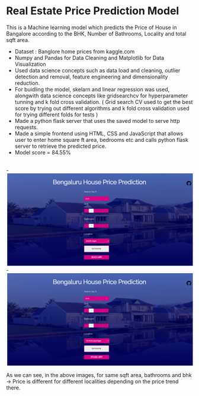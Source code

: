 # Real Estate Price Prediction Model

This is a Machine learning model which predicts the Price of House in Bangalore according to the BHK, Number of Bathrooms, Locality and total sqft area.

- Dataset : Banglore home prices from kaggle.com
- Numpy and Pandas for Data Cleaning and Matplotlib for Data Visualization
- Used data science concepts such as data load and cleaning, outlier detection and removal, feature engineering and dimensionality reduction.
- For buidling the model, skelarn and linear regression was used, alongwith data science concepts like gridsearchcv for hyperparameter tunning and k fold cross validation.
( Grid search CV used to get the best score by trying out different algorithms and k fold cross validation used for trying different folds for tests )
- Made a python flask server that uses the saved model to serve http requests. 
- Made a simple frontend using HTML, CSS and JavaScript that allows user to enter home square ft area, bedrooms etc and calls python flask server to retrieve the predicted price.
- Model score = 84.55%
<br />
- <img src="images/a.png" />
- <img src="images/b.png" />

<br />

As we can see, in the above images, for same sqft area, bathrooms and bhk -> Price is different for different localities depending on the price trend there.
